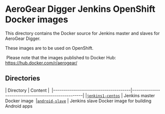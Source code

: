 # AeroGear Digger Jenkins OpenShift Docker images  

This directory contains the Docker source for Jenkins master and slaves for AeroGear Digger.  

These images are to be used on OpenShift. 

 Please note that the images published to Docker Hub: <https://hub.docker.com/r/aerogear/>  

## Directories  

| Directory                             | Content                                             | 
|---------------------------------------|-----------------------------------------------------|
|[`jenkins1-centos`](./jenkins1-centos) | Jenkins master Docker image 
|[`android-slave`](./android-slave)     | Jenkins slave Docker image for building Android apps 
